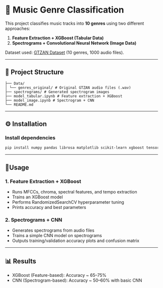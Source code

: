 # 🎵 Music Genre Classification

This project classifies music tracks into **10 genres** using two different approaches:

1. **Feature Extraction + XGBoost (Tabular Data)**
2. **Spectrograms + Convolutional Neural Network (Image Data)**

Dataset used: [GTZAN Dataset](https://www.kaggle.com/datasets/andradaolteanu/gtzan-dataset-music-genre-classification) (10 genres, 1000 audio files).

---

## 📂 Project Structure
```
├── Data/
│ └── genres_original/ # Original GTZAN audio files (.wav)
├── spectrograms/ # Generated spectrogram images
├── model_tabular.ipynb # Feature extraction + XGBoost
├── model_image.ipynb # Spectrogram + CNN
└── README.md
```
---

## ⚙️ Installation
### Install dependencies
```bash
pip install numpy pandas librosa matplotlib scikit-learn xgboost tensorflow
```
---
## 🚀Usage
### 1. Feature Extraction + XGBoost
- Runs MFCCs, chroma, spectral features, and tempo extraction
- Trains an XGBoost model
- Performs RandomizedSearchCV hyperparameter tuning
- Prints accuracy and best parameters

### 2. Spectrograms + CNN
- Generates spectrograms from audio files
- Trains a simple CNN model on spectrograms
- Outputs training/validation accuracy plots and confusion matrix
---
## 📊 Results
- XGBoost (Feature-based): Accuracy ~ 65–75%
- CNN (Spectrogram-based): Accuracy ~ 50–60% with basic CNN
